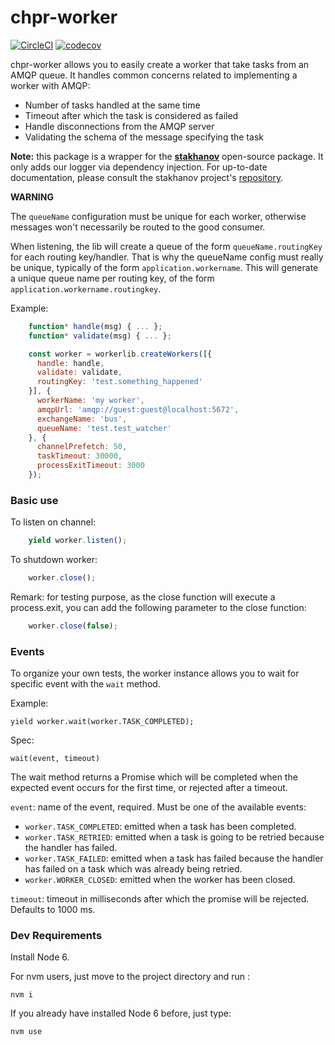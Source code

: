 # chpr-worker
[![CircleCI](https://circleci.com/gh/transcovo/chpr-worker.svg?style=shield)](https://circleci.com/gh/transcovo/chpr-worker)
[![codecov](https://codecov.io/gh/transcovo/chpr-worker/branch/master/graph/badge.svg)](https://codecov.io/gh/transcovo/chpr-worker)

chpr-worker allows you to easily create a worker that take tasks from an AMQP queue. It handles common concerns related to implementing a worker with AMQP:
- Number of tasks handled at the same time
- Timeout after which the task is considered as failed
- Handle disconnections from the AMQP server
- Validating the schema of the message specifying the task

**Note:** this package is a wrapper for the **[stakhanov](https://www.npmjs.com/package/stakhanov)** open-source package. It only adds our logger via 
dependency injection. For up-to-date documentation, please consult the stakhanov project's [repository](https://github.com/ChauffeurPrive/stakhanov).

**WARNING**

The `queueName` configuration must be unique for each worker, otherwise messages won't necessarily 
be routed to the good consumer.

When listening, the lib will create a queue of the form `queueName.routingKey` for each routing 
key/handler. That is why the queueName config must really be unique, typically of the form 
`application.workername`. This will generate a unique queue name per routing key, of the form 
`application.workername.routingkey`.

Example:

```javascript
    function* handle(msg) { ... };
    function* validate(msg) { ... };

    const worker = workerlib.createWorkers([{
      handle: handle,
      validate: validate,
      routingKey: 'test.something_happened'
    }], {
      workerName: 'my worker',
      amqpUrl: 'amqp://guest:guest@localhost:5672',
      exchangeName: 'bus',
      queueName: 'test.test_watcher'
    }, {
      channelPrefetch: 50,
      taskTimeout: 30000,
      processExitTimeout: 3000
    });
```
### Basic use

To listen on channel:
```javascript
    yield worker.listen();
```
To shutdown worker:
```javascript
    worker.close();
```
Remark: for testing purpose, as the close function will execute a process.exit, you can
add the following parameter to the close function:
```javascript
    worker.close(false);
```

### Events

To organize your own tests, the worker instance allows you to wait for specific event
with the `wait` method.

Example:

    yield worker.wait(worker.TASK_COMPLETED);

Spec:

    wait(event, timeout)

The wait method returns a Promise which will be completed when the expected event
occurs for the first time, or rejected after a timeout.

`event`: name of the event, required. Must be one of the available events:

- `worker.TASK_COMPLETED`: emitted when a task has been completed.
- `worker.TASK_RETRIED`: emitted when a task is going to be retried because the
 handler has failed.
- `worker.TASK_FAILED`: emitted when a task has failed because the handler
 has failed on a task which was already being retried.
- `worker.WORKER_CLOSED`: emitted when the worker has been closed.

`timeout`: timeout in milliseconds after which the promise will be rejected. Defaults
to 1000 ms.

### Dev Requirements

Install Node 6.

For nvm users, just move to the project directory and run :

    nvm i

If you already have installed Node 6 before, just type:

    nvm use
